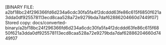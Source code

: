 [BINARY FILE: a2bf18bc24f296366fd6d234a6cdc30fa5fa4f2dcddd63fe86c615f6850f621a3dda0df925578113ecd8caa528a72e9279bda7daf62886204660d7449f07]
Stored copy: docs/converted-binary/a2bf18bc24f296366fd6d234a6cdc30fa5fa4f2dcddd63fe86c615f6850f621a3dda0df925578113ecd8caa528a72e9279bda7daf62886204660d7449f07
